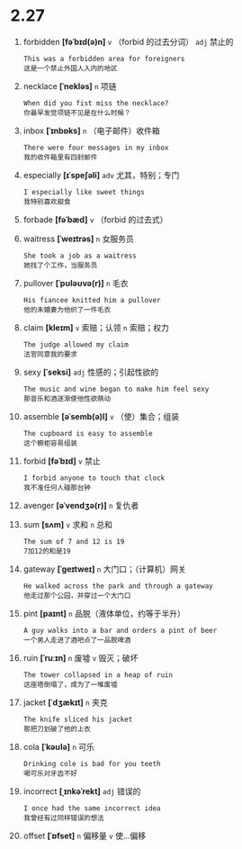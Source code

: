 # 2.27















1. forbidden **[fəˈbɪd(ə)n]** `v` （forbid 的过去分词） `adj` 禁止的
    ```
    This was a forbidden area for foreigners
    这是一个禁止外国人入内的地区
    ```

2. necklace **[ˈnekləs]** `n` 项链
    ```
    When did you fist miss the necklace?
    你最早发觉项链不见是在什么时候？
    ```

3. inbox **[ˈɪnbɒks]** `n` （电子邮件）收件箱
    ```
    There were four messages in my inbox
    我的收件箱里有四封邮件
    ```

4. especially **[ɪˈspeʃəli]** `adv` 尤其，特别；专门
    ```
    I especially like sweet things
    我特别喜欢甜食
    ```

5. forbade **[fəˈbæd]** `v` （forbid 的过去式）

6. waitress **[ˈweɪtrəs]** `n` 女服务员
    ```
    She took a job as a waitress
    她找了个工作，当服务员
    ```

7. pullover **[ˈpʊləʊvə(r)]** `n` 毛衣
    ```
    His fiancee knitted him a pullover
    他的未婚妻为他织了一件毛衣
    ```

8. claim **[kleɪm]** `v` 索赔；认领 `n` 索赔；权力
    ```
    The judge allowed my claim
    法官同意我的要求
    ```

9. sexy **[ˈseksi]** `adj` 性感的；引起性欲的
    ```
    The music and wine began to make him feel sexy
    那音乐和酒逐渐使他性欲萌动
    ```

10. assemble **[əˈsemb(ə)l]** `v` （使）集合；组装
    ```
    The cupboard is easy to assemble
    这个橱柜容易组装
    ```

11. forbid **[fəˈbɪd]** `v` 禁止
    ```
    I forbid anyone to touch that clock
    我不准任何人碰那台钟
    ```

12. avenger **[əˈvendʒə(r)]** `n` 复仇者

13. sum **[sʌm]** `v` 求和 `n` 总和
    ```
    The sum of 7 and 12 is 19
    7加12的和是19
    ```

14. gateway **[ˈɡeɪtweɪ]** `n` 大门口；（计算机）网关
    ```
    He walked across the park and through a gateway
    他走过那个公园，并穿过一个大门口
    ```

15. pint **[paɪnt]** `n` 品脱（液体单位，约等于半升）
    ```
    A guy walks into a bar and orders a pint of beer
    一个男人走进了酒吧点了一品脱啤酒
    ```

16. ruin **[ˈruːɪn]** `n` 废墟 `v` 毁灭；破坏
    ```
    The tower collapsed in a heap of ruin
    这座塔倒塌了，成为了一堆废墟
    ```

17. jacket **[ˈdʒækɪt]** `n` 夹克
    ```
    The knife sliced his jacket
    那把刀划破了他的上衣
    ```

18. cola **[ˈkəʊlə]** `n` 可乐
    ```
    Drinking cole is bad for you teeth
    喝可乐对牙齿不好
    ```

19. incorrect **[ˌɪnkəˈrekt]** `adj` 错误的
    ```
    I once had the same incorrect idea
    我曾经有过同样错误的想法
    ```

20. offset **[ˈɒfset]** `n` 偏移量 `v` 使...偏移
